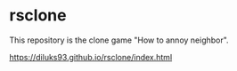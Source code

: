 # rsclone
This repository is the clone game  "How to annoy neighbor".

https://diluks93.github.io/rsclone/index.html
